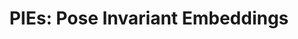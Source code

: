 ---
id:             2019-pies
title:          "PIEs: Pose Invariant Embeddings"
authors:        Chih-Hui Ho, <b>Pedro Morgado</b>, Amir Persekian and Nuno Vasconcelos
venue:          IEEE Conf. on Computer Vision and Pattern Recognition (CVPR), Long Beach, CA, 2019.
year:           "2019-06"
thumbnail:      assets/publications/2019-pies/thumbnail.jpg
links:
    website:    http://www.svcl.ucsd.edu/projects/OOWL/CVPR2019_PIE.html
    pdf:        assets/publications/2019-pies/paper.pdf
    suppl:      http://www.svcl.ucsd.edu/projects/OOWL/CVPR2019_PIE/supp.pdf
    code:       https://github.com/chihhuiho/PIE_pose_invariant_embedding
    data:       https://drive.google.com/file/d/1AAO-Wn6mfIAUN8AcfVoT731XObisVqNV/view?usp=sharing
    bibtex:     assets/publications/2019-pies/ref.txt
    poster:        assets/publications/2019-pies/poster.pdf
---